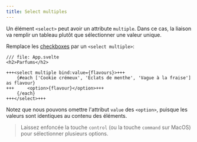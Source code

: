 ```yaml
---
title: Select multiples
---
```


Un élément `<select>` peut avoir un attribute `multiple`. Dans ce cas, la liaison va remplir un tableau plutôt que sélectionner une valeur unique.

Remplace les <span class='vo'>[checkboxes](SVELTE_SITE_URL/docs/web#checkbox)</span> par un `<select multiple>`:

```svelte
/// file: App.svelte
<h2>Parfums</h2>

+++<select multiple bind:value={flavours}>+++
	{#each ['Cookie crémeux', 'Éclats de menthe', 'Vague à la fraise'] as flavour}
+++		<option>{flavour}</option>+++
	{/each}
+++</select>+++
```

Notez que nous pouvons omettre l'attribut `value` des `<option>`, puisque les valeurs sont identiques au contenu des éléments.

> Laissez enfoncée la touche `control` (ou la touche `command` sur MacOS) pour sélectionner plusieurs options.
